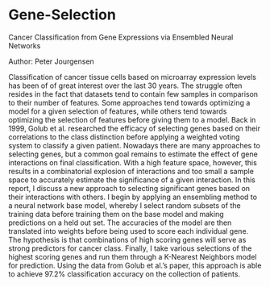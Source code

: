 # Gene-Selection

Cancer Classification from Gene Expressions via Ensembled Neural Networks

Author: Peter Jourgensen

Classification of cancer tissue cells based on microarray expression levels has been of of great interest over the last 30 years. The struggle often resides in the fact that datasets tend to contain few samples in comparison to their number of features. Some approaches tend towards optimizing a model for a given selection of features, while others tend towards optimizing the selection of features before giving them to a model. Back in 1999, Golub et al. researched the efficacy of selecting genes based on their correlations to the class distinction before applying a weighted voting system to classify a given patient. Nowadays there are many approaches to selecting genes, but a common goal remains to estimate the effect of gene interactions on final classification. With a high feature space, however, this results in a combinatorial explosion of interactions and too small a sample space to accurately estimate the significance of a given interaction. In this report, I discuss a new approach to selecting significant genes based on their interactions with others. I begin by applying an ensembling method to a neural network base model, whereby I select random subsets of the training data before training them on the base model and making predictions on a held out set. The accuracies of the model are then translated into weights before being used to score each individual gene. The hypothesis is that combinations of high scoring genes will serve as strong predictors for cancer class. Finally, I take various selections of the highest scoring genes and run them through a K-Nearest Neighbors model for prediction. Using the data from Golub et al.’s paper, this approach is able to achieve 97.2% classification accuracy on the collection of patients.
